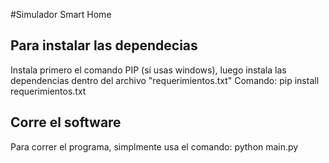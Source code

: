 #Simulador Smart Home

## Para instalar las dependecias
Instala primero el comando PIP (si usas windows), luego instala las dependencias dentro del archivo "requerimientos.txt"
Comando: pip install requerimientos.txt

## Corre el software
Para correr el programa, simplmente usa el comando: python main.py



